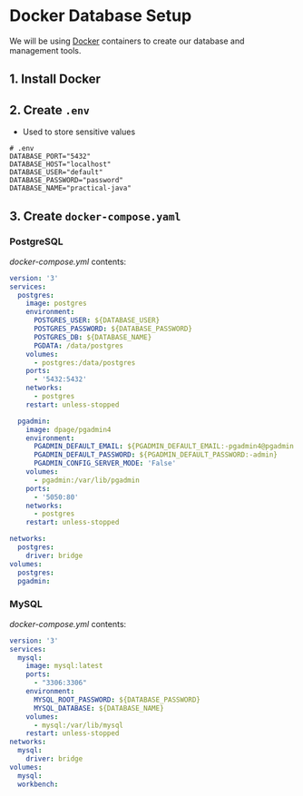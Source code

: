 # Docker Database Setup

We will be using [Docker](https://www.docker.com/products/docker-desktop/)
containers to create our database and management tools.

## 1. Install Docker

## 2. Create `.env`

- Used to store sensitive values

```
# .env
DATABASE_PORT="5432"
DATABASE_HOST="localhost"
DATABASE_USER="default"
DATABASE_PASSWORD="password"
DATABASE_NAME="practical-java"
```

## 3. Create `docker-compose.yaml`

### PostgreSQL

_docker-compose.yml_ contents:

```yaml
version: '3'
services:
  postgres:
    image: postgres
    environment:
      POSTGRES_USER: ${DATABASE_USER}
      POSTGRES_PASSWORD: ${DATABASE_PASSWORD}
      POSTGRES_DB: ${DATABASE_NAME}
      PGDATA: /data/postgres
    volumes:
      - postgres:/data/postgres
    ports:
      - '5432:5432'
    networks:
      - postgres
    restart: unless-stopped

  pgadmin:
    image: dpage/pgadmin4
    environment:
      PGADMIN_DEFAULT_EMAIL: ${PGADMIN_DEFAULT_EMAIL:-pgadmin4@pgadmin.org}
      PGADMIN_DEFAULT_PASSWORD: ${PGADMIN_DEFAULT_PASSWORD:-admin}
      PGADMIN_CONFIG_SERVER_MODE: 'False'
    volumes:
      - pgadmin:/var/lib/pgadmin
    ports:
      - '5050:80'
    networks:
      - postgres
    restart: unless-stopped

networks:
  postgres:
    driver: bridge
volumes:
  postgres:
  pgadmin:
```

### MySQL

_docker-compose.yml_ contents:

```yaml
version: '3'
services:
  mysql:
    image: mysql:latest
    ports:
      - "3306:3306"
    environment:
      MYSQL_ROOT_PASSWORD: ${DATABASE_PASSWORD}
      MYSQL_DATABASE: ${DATABASE_NAME}
    volumes:
      - mysql:/var/lib/mysql
    restart: unless-stopped
networks:
  mysql:
    driver: bridge
volumes:
  mysql:
  workbench:
```




